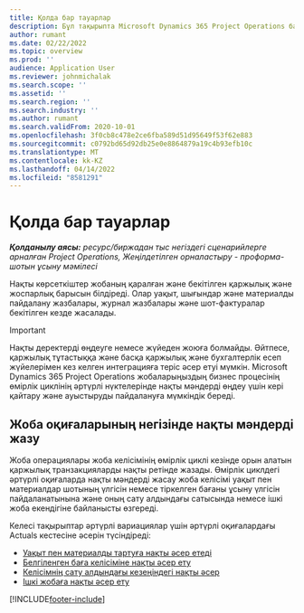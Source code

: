 ```yaml
---
title: Қолда бар тауарлар
description: Бұл тақырыпта Microsoft Dynamics 365 Project Operations бағдарламасында нақты көрсеткіштермен жұмыс жасау жолы туралы ақпарат берілген.
author: rumant
ms.date: 02/22/2022
ms.topic: overview
ms.prod: ''
audience: Application User
ms.reviewer: johnmichalak
ms.search.scope: ''
ms.assetid: ''
ms.search.region: ''
ms.search.industry: ''
ms.author: rumant
ms.search.validFrom: 2020-10-01
ms.openlocfilehash: 3f0cb8c478e2ce6fba589d51d95649f53f62e883
ms.sourcegitcommit: c0792bd65d92db25e0e8864879a19c4b93efb10c
ms.translationtype: MT
ms.contentlocale: kk-KZ
ms.lasthandoff: 04/14/2022
ms.locfileid: "8581291"
---
```

# <a name="actuals"></a>Қолда бар тауарлар

_**Қолданылу аясы:** ресурс/биржадан тыс негіздегі сценарийлерге арналған Project Operations, Жеңілдетілген орналастыру - проформа-шотын ұсыну мәмілесі_

Нақты көрсеткіштер жобаның қаралған және бекітілген қаржылық және жоспарлық барысын білдіреді. Олар уақыт, шығындар және материалды пайдалану жазбалары, журнал жазбалары және шот-фактуралар бекітілген кезде жасалады.

> [!IMPORTANT]
> Нақты деректерді өңдеуге немесе жүйеден жоюға болмайды. Әйтпесе, қаржылық тұтастыққа және басқа қаржылық және бухгалтерлік есеп жүйелерімен кез келген интеграцияға теріс әсер етуі мүмкін. Microsoft Dynamics 365 Project Operations жобаларыңыздың бизнес процесінің өмірлік циклінің әртүрлі нүктелерінде нақты мәндерді өңдеу үшін кері қайтару және ауыстыруды пайдалануға мүмкіндік береді.

## <a name="recording-actuals-based-on-project-events"></a>Жоба оқиғаларының негізінде нақты мәндерді жазу

Жоба операциялары жоба келісімінің өмірлік циклі кезінде орын алатын қаржылық транзакцияларды нақты ретінде жазады. Өмірлік циклдегі әртүрлі оқиғаларда нақты мәндерді жасау жоба келісімі уақыт пен материалдар шотының үлгісін немесе тіркелген бағаны ұсыну үлгісін пайдаланатынына және оның сату алдындағы сатысында немесе ішкі жоба екендігіне байланысты өзгереді.

Келесі тақырыптар әртүрлі вариациялар үшін әртүрлі оқиғалардағы Actuals кестесіне әсерін түсіндіреді:

- [Уақыт пен материалды тартуға нақты әсер етеді](ActualsonTM.md)
- [Белгіленген баға келісіміне нақты әсер ету](ActualonFP.md)
- [Келісімнің сату алдындағы кезеңіндегі нақты әсер](ActualonPreSales.md)
- [Ішкі жобаға нақты әсер ету](ActualonInternal.md)

[!INCLUDE[footer-include](../includes/footer-banner.md)]
